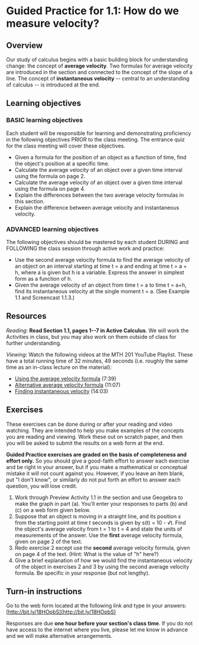# Guided Practice for 1.1: How do we measure velocity? 

## Overview 
Our study of calculus begins with a basic building block for understanding change: the concept of **average velocity**. Two formulas for average velocity are introduced in the section and connected to the concept of the slope of a line. The concept of **instantaneous velocity** -- central to an understanding of calculus -- is introduced at the end. 

## Learning objectives 

### BASIC learning objectives
Each student will be responsible for learning and demonstrating proficiency in the following objectives PRIOR to the class meeting. The entrance quiz for the class meeting will cover these objectives. 

* Given a formula for the position of an object as a function of time, find the object's position at a specific time. 
* Calculate the average velocity of an object over a given time interval using the formula on page 2. 
* Calculate the average velocity of an object over a given time interval using the formula on page 4.
* Explain the differences between the two average velocity formulas in this section. 
* Explain the difference between average velocity and instantaneous velocity. 

### ADVANCED learning objectives 
The following objectives should be mastered by each student DURING and FOLLOWING the class session through active work and practice: 

* Use the second average velocity formula to find the average velocity of an object on an interval starting at time t = a and ending at time t = a + h, where a is given but h is a variable. Express the answer in simplest form as a function of h. 
* Given the average velocity of an object from time t = a to time t = a+h, find its instantaneous velocity at the single moment t = a. (See Example 1.1 and Screencast 1.1.3.)

## Resources
*Reading*: **Read Section 1.1, pages 1--7 in Active Calculus**. We will work the Activities in class, but you may also work on them outside of class for further understanding. 

*Viewing*: Watch the following videos at the MTH 201 YouTube Playlist. These have a total running time of 32 minutes, 49 seconds (i.e. roughly the same time as an in-class lecture on the material): 

- [Using the average velocity formula](http://www.youtube.com/watch?v=6HPe7iwr88k&list=PL9bIjQJDwfGuXQHuS5Jkmum_CFILoCZX-&index=1) (7:39)
- [Alternative average velocity formula](http://www.youtube.com/watch?v=O_Z9osv6VGk&list=PL9bIjQJDwfGuXQHuS5Jkmum_CFILoCZX-&index=2) (11:07)
- [Finding instantaneous velocity](http://www.youtube.com/watch?v=j8kJubOTkME&list=PL9bIjQJDwfGuXQHuS5Jkmum_CFILoCZX-&index=3) (14:03) 

## Exercises 
These exercises can be done during or after your reading and video watching. They are intended to help you make examples of the concepts you are reading and viewing. Work these out on scratch paper, and then you will be asked to submit the results on a web form at the end. 

**Guided Practice exercises are graded on the basis of completeness and effort only.** So you should give a good-faith effort to answer each exercise and be right in your answer, but if you make a mathematical or conceptual mistake it will not count against you. However, if you leave an item blank, put "I don't know", or similarly do not put forth an effort to answer each question, you will lose credit. 

1. Work through Preview Activity 1.1 in the section and use Geogebra to make the graph in part (a). You'll enter your responses to parts (b) and (c) on a web form given below. 
2. Suppose that an object is moving in a straight line, and its position *s* from the starting point at time *t* seconds is given by s(t) = 10 - √t. Find the object's average velocity from t = 1 to t = 4 and state the units of measurements of the answer. Use the **first** average velocity formula, given on page 2 of the text. 
3. Redo exercise 2 except use the **second** average velocity formula, given on page 4 of the text. (Hint: What is the value of "h" here?)
4. Give a brief explanation of how we would find the instantaneous velocity of the object in exercises 2 and 3 by using the second average velocity formula. Be specific in your response (but not lengthy). 
 
## Turn-in instructions

Go to the web form located at the following link and type in your answers: [http://bit.ly/18HOpbS](http://bit.ly/18HOpbS)

Responses are due **one hour before your section's class time**. If you do not have access to the internet where you live, please let me know in advance and we will make alternative arrangements.  